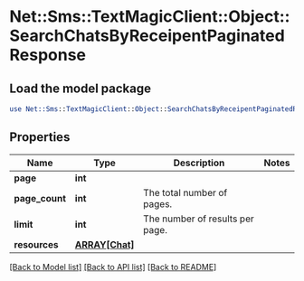 # Net::Sms::TextMagicClient::Object::SearchChatsByReceipentPaginatedResponse

## Load the model package
```perl
use Net::Sms::TextMagicClient::Object::SearchChatsByReceipentPaginatedResponse;
```

## Properties
Name | Type | Description | Notes
------------ | ------------- | ------------- | -------------
**page** | **int** |  | 
**page_count** | **int** | The total number of pages. | 
**limit** | **int** | The number of results per page. | 
**resources** | [**ARRAY[Chat]**](Chat.md) |  | 

[[Back to Model list]](../README.md#documentation-for-models) [[Back to API list]](../README.md#documentation-for-api-endpoints) [[Back to README]](../README.md)


